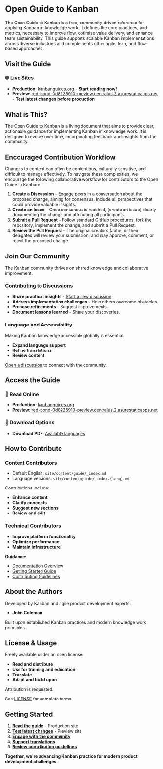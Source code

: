 # Open Guide to Kanban

The Open Guide to Kanban is a free, community-driven reference for applying Kanban in knowledge work. It defines the core practices, and metrics, necessary to improve flow, optimise value delivery, and enhance team sustainability. This guide supports scalable Kanban implementations across diverse industries and complements other agile, lean, and flow-based approaches.

## Visit the Guide

### 🌐 Live Sites

- **Production**: [kanbanguides.org](https://kanbanguides.org) - **Start reading now!**
- **Preview**: [red-pond-0d8225910-preview.centralus.2.azurestaticapps.net](https://red-pond-0d8225910-preview.centralus.2.azurestaticapps.net/) - **Test latest changes before production**

## What is This?

The Open Guide to Kanban is a living document that aims to provide clear, actionable guidance for implementing Kanban in knowledge work. It is designed to evolve over time, incorporating feedback and insights from the community.

## Encouraged Contribution Workflow

Changes to content can often be contentious, culturally sensitive, and difficult to manage effectively. To navigate these complexities, we encourage the following collaborative workflow for contributors to the Open Guide to Kanban:

1. **Create a Discussion** – Engage peers in a conversation about the proposed change, aiming for consensus. Include all perspectives that could provide valuable insights.
2. **Create an Issue** – Once consensus is reached, \[create an issue] clearly documenting the change and attributing all participants.
3. **Submit a Pull Request** – Follow standard GitHub procedures: fork the repository, implement the change, and submit a Pull Request.
4. **Review the Pull Request** – The original creators (John) or their delegates will review your submission, and may approve, comment, or reject the proposed change.

## Join Our Community

The Kanban community thrives on shared knowledge and collaborative improvement.

### Contributing to Discussions

- **Share practical insights** - [Start a new discussion](https://github.com/KanbanGuides/KanbanGuides/discussions).
- **Address implementation challenges** - Help others overcome obstacles.
- **Propose refinements** - Suggest improvements.
- **Document lessons learned** - Share your discoveries.

### Language and Accessibility

Making Kanban knowledge accessible globally is essential.

- **Expand language support**
- **Refine translations**
- **Review content**

[Open a discussion](https://github.com/KanbanGuides/KanbanGuides/discussions) to connect with the community.

## Access the Guide

### 📖 Read Online

- **Production**: [kanbanguides.org](https://kanbanguides.org)
- **Preview**: [red-pond-0d8225910-preview.centralus.2.azurestaticapps.net](https://red-pond-0d8225910-preview.centralus.2.azurestaticapps.net/)

### 📄 Download Options

- **Download PDF**: [Available languages](https://kanbanguides.org/download)

## How to Contribute

### Content Contributors

- Default English: `site/content/guide/_index.md`
- Language versions: `site/content/guide/_index.{lang}.md`

Contributions include:

- **Enhance content**
- **Clarify concepts**
- **Suggest new sections**
- **Review and edit**

### Technical Contributors

- **Improve platform functionality**
- **Optimize performance**
- **Maintain infrastructure**

**Guidance:**

- [Documentation Overview](./docs/README.md)
- [Getting Started Guide](./docs/getting-started.md)
- [Contributing Guidelines](./docs/contributing.md)

## About the Authors

Developed by Kanban and agile product development experts:

- **John Coleman**

Built upon established Kanban practices and modern knowledge work principles.

## License & Usage

Freely available under an open license:

- **Read and distribute**
- **Use for training and education**
- **Translate**
- **Adapt and build upon**

Attribution is requested.

See [LICENSE](./LICENSE) for complete terms.

## Getting Started

1. **[Read the guide](https://kanbanguides.org)** - Production site
2. **[Test latest changes](https://red-pond-0d8225910-preview.centralus.2.azurestaticapps.net/)** - Preview site
3. **[Engage with the community](https://github.com/KanbanGuides/KanbanGuides/discussions)**
4. **[Support translations](https://github.com/KanbanGuides/KanbanGuides/discussions)**
5. **[Review contribution guidelines](./docs/contributing.md)**

**Together, we're advancing Kanban practice for modern product development challenges.**
